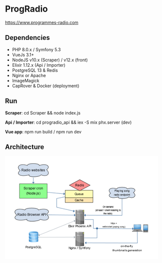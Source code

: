 ProgRadio
=========

https://www.programmes-radio.com

Dependencies
--------------
- PHP 8.0.x / Symfony 5.3
- VueJs 3.1+
- NodeJS v10.x (Scraper) / v12.x (front)
- Elixir 1.12.x (Api / Importer)
- PostgreSQL 13 & Redis
- Nginx or Apache
- ImageMagick
- CapRover & Docker (deployment)

Run
--------------
**Scraper**: cd Scraper && node index.js

**Api / Importer**: cd progradio_api && iex -S mix phx.server (dev)

**Vue app**: npm run build / npm run dev

Architecture
--------------

![Flowchart](docs/ArchitectureFlowchart.png)

